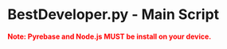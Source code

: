 # BestDeveloper.py - Main Script
<b><span style="color: red;">Note: Pyrebase and Node.js MUST be install on your device.</span></b>
